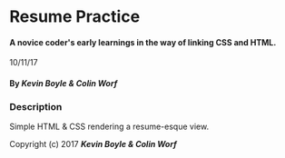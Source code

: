 # Resume Practice

#### A novice coder's early learnings in the way of linking CSS and HTML.  
10/11/17
#### By _**Kevin Boyle & Colin Worf**_

### Description
Simple HTML & CSS rendering a resume-esque view.








Copyright (c) 2017 **_Kevin Boyle & Colin Worf_**

